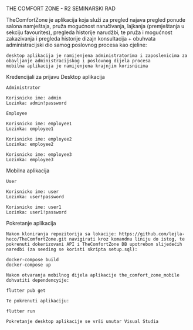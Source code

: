 THE COMFORT ZONE - R2 SEMINARSKI RAD

TheComfortZone je aplikacija koja služi za pregled najava pregled ponude salona namještaja, pruža mogućnost naručivanja, lajkanja (premještanja u sekciju favourites), pregleda historije narudžbi, te pruža i mogućnost zakazivanja i pregleda historije dizajn konsultacija + obuhvata administracijski dio samog poslovnog procesa kao cjeline:

    desktop aplikacija je namijenjena administratorima i zaposlenicima za obavljanje administracijskog i poslovnog dijela procesa
    mobilna aplikacija je namijenjena krajnjim korisnicima

Kredencijali za prijavu
Desktop aplikacija

    Administrator

    Korisnicko ime: admin             
    Lozinka: admin!password                                      

    Employee

    Korisnicko ime: employee1
    Lozinka: employee1     

    Korisnicko ime: employee2
    Lozinka: employee2

    Korisnicko ime: employee3
    Lozinka: employee3         

Mobilna aplikacija

    User

    Korisnicko ime: user                        
    Lozinka: user!password     

    Korisnicko ime: user1
    Lozinka: user1!password   

Pokretanje aplikacija

    Nakon kloniranja repozitorija sa lokacije: https://github.com/lejla-heco/TheComfortZone.git navigirati kroz komandnu liniju do istog, te pokrenuti dokerizovani API i TheComfortZone DB upotrebom slijedećih naredbi (za seeding se koristi skripta setup.sql):

    docker-compose build
    docker-compose up

    Nakon otvaranja mobilnog dijela aplikacije the_comfort_zone_mobile dohvatiti dependencyije:

    flutter pub get

    Te pokrenuti aplikaciju:

    flutter run

    Pokretanje desktop aplikacije se vrši unutar Visual Studia